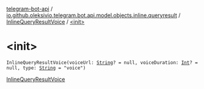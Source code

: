 [telegram-bot-api](../../index.md) / [io.github.oleksivio.telegram.bot.api.model.objects.inline.queryresult](../index.md) / [InlineQueryResultVoice](index.md) / [&lt;init&gt;](./-init-.md)

# &lt;init&gt;

`InlineQueryResultVoice(voiceUrl: `[`String`](https://kotlinlang.org/api/latest/jvm/stdlib/kotlin/-string/index.html)`? = null, voiceDuration: `[`Int`](https://kotlinlang.org/api/latest/jvm/stdlib/kotlin/-int/index.html)`? = null, type: `[`String`](https://kotlinlang.org/api/latest/jvm/stdlib/kotlin/-string/index.html)` = "voice")`

[InlineQueryResultVoice](https://core.telegram.org/bots/api/#inlinequeryresultvoice)

